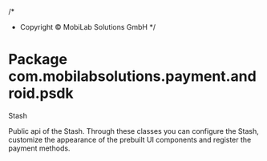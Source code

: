 /*
 * Copyright © MobiLab Solutions GmbH
 */
# Package com.mobilabsolutions.payment.android.psdk

Stash

Public api of the Stash. Through these classes you can configure the Stash,
customize the appearance of the prebuilt UI components and register the payment methods. 
